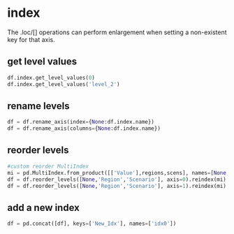 # index

The .loc/[] operations can perform enlargement when setting a non-existent key for that axis.

## get level values
```py
df.index.get_level_values(0)
df.index.get_level_values('level_2')
```

## rename levels
```py
df = df.rename_axis(index={None:df.index.name})
df = df.rename_axis(columns={None:df.index.name})
```

## reorder levels
```py
#custom reorder MultiIndex
mi = pd.MultiIndex.from_product([['Value'],regions,scens], names=[None,'Region','Scenario'])
df = df.reorder_levels([None,'Region','Scenario'], axis=0).reindex(mi) #index (default)
df = df.reorder_levels([None,'Region','Scenario'], axis=1).reindex(mi) #columns
```

## add a new index
```py
df = pd.concat([df], keys=['New_Idx'], names=['idx0'])
```
